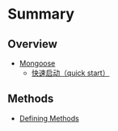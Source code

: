 # Summary

## Overview

* [Mongoose](README.md)
  * [快速启动（quick start）](quick-start.md)

## Methods

* [Defining Methods](methods.md)


